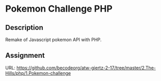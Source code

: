 # Pokemon Challenge PHP

## Description

Remake of Javascript pokemon API with PHP.


## Assignment

URL: https://github.com/becodeorg/atw-giertz-2-17/tree/master/2.The-Hills/php/1.Pokemon-challenge
